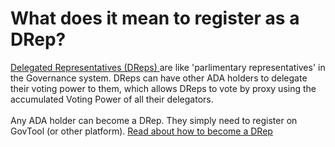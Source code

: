 # What does it mean to register as a DRep?

[Delegated Representatives (DReps) ](what-is-a-drep.md)are like 'parlimentary representatives' in the Governance system. DReps can have other ADA holders to delegate their voting power to them, which allows DReps to vote by proxy using the accumulated Voting Power of all their delegators. \
\
Any ADA holder can become a DRep. They simply need to register on GovTool (or other platform). [Read about how to become a DRep](../using-govtool/govtool-functions/dreps/register-as-a-drep.md)
